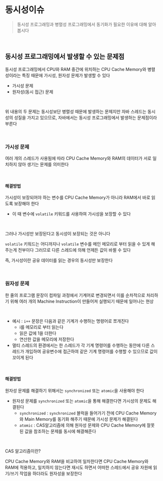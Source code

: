 # 동시성이슈
> 동시성 프로그래밍과 병렬성 프로그래밍에서 동기화가 필요한 이유에 대해 알아봅시다
<br>

## 동시성 프로그래밍에서 발생할 수 있는 문제점
동시성 프로그래밍에서 CPU와 RAM 중간에 위치하는 CPU Cache Memory와 병렬성이라는 특징 때문에 가시성, 원자성 문제가 발생할 수 있다
<br>

- 가시성 문제
- 원자성(동시 접근) 문제

<br>

위 내용의 두 문제는 동시성보단 병렬성 때문에 발생하는 문제지만 자바 스레드는 동시성의 성질을 가지고 있으므로, 자바에서는 동시성 프로그래밍에서 발생하는 문제점이라 부른다

<br>

### 가시성 문제
여러 개의 스레드가 사용됨에 따라 CPU Cache Memory와 RAM의 데이터가 서로 일치하지 않아 생기는 문제를 의미한다

<br>

#### 해결방법
가시성이 보장되어야 하는 변수를 CPU Cache Memory가 아니라 RAM에서 바로 읽도록 보장해야 한다
- 이 때 변수에 `volatile` 키워드를 사용하여 가시성을 보장할 수 있다

<br>

그러나 가시성만 보장된다고 동시성이 보장되는 것은 아니다 
<br>

`volatile` 키워드는 어디까지나 `volatile` 변수를 메인 메모리로 부터 읽을 수 있게 해주는게 전부이다 그러므로 다른 스레드에 의해 언제든 값이 바뀔 수 있다
<br>

즉, 가시성이란 공유 데이터를 읽는 경우의 동시성만 보장한다

<br>

### 원자성 문제
한 줄의 프로그램 문장이 컴파일 과정에서 기계어로 변경되면서 이를 순차적으로 처리하기 위해 여러 개의 Machine Instruction이 만들어져 실행되기 때문에 일어나는 현상

<br>

- 예시 : `i++` 문장은 다음과 같은 기계가 수행하는 명령어로 쪼개진다
  -  i를 메모리로 부터 읽는다
  -  읽은 값에 1을 더한다
  -  연산한 값을 메모리에 저장한다
- 멀티 스레드의 환경에서는 한 스레드가 각 기계 명령어를 수행하는 동안에 다른 스레드가 개입하여 공유변수에 접근하여 같은 기계 명령어를 수행할 수 있으므로 값이 꼬이게 된다

<br>

#### 해결방법
원자성 문제를 해결하기 위해서는 `synchronized` 또는 `atomic`을 사용해야 한다
- 원자성 문제를 `synchronized` 또는 `atomic`을 통해 해결한다면 가시성의 문제도 해결된다
  - `synchronized` : `synchronized` 블럭을 들어가기 전에 CPU Cache Memory와 Main Memory를 동기화 해주기 때문에 가시성 문제가 해결된다
  - `atomic` : CAS알고리즘에 의해 원자성 문제와 CPU Cache Memory에 잘못된 값을 참조하는 문제를 동시에 해결해준다
<br>

CAS 알고리즘이란?
<br>

CPU Cache Memory와 RAM을 비교하여 일차한다면 CPU Cache Memory와 RAM에 적용하고, 일치하지 않는다면 재시도 하면서 어떠한 스레드에서 공유 자원에 읽기/쓰기 작업을 하더라도 원자성을 보장한다
